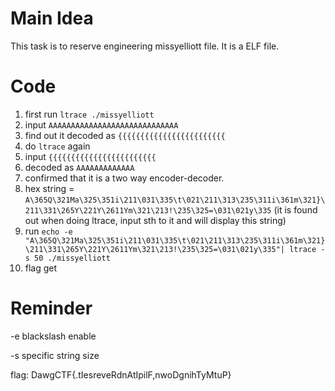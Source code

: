 

# Main Idea
This task is to reserve engineering missyelliott file. It is a ELF file.

# Code
1. first run `ltrace ./missyelliott`
2. input `AAAAAAAAAAAAAAAAAAAAAAAAAAAAA`
3. find out it decoded as `{{{{{{{{{{{{{{{{{{{{{{{{`
4. do `ltrace` again
5. input `{{{{{{{{{{{{{{{{{{{{{{{{` 
6. decoded as `AAAAAAAAAAAAA`
7. confirmed that it is a two way encoder-decoder.
8. hex string = `A\365Q\321Ma\325\351i\211\031\335\t\021\211\313\235\311i\361m\321}\211\331\265Y\221Y\2611Ym\321\213!\235\325=\031\021y\335`
(it is found out when doing ltrace, input sth to it and will display this string)
9. run `echo -e "A\365Q\321Ma\325\351i\211\031\335\t\021\211\313\235\311i\361m\321}\211\331\265Y\221Y\2611Ym\321\213!\235\325=\031\021y\335"| ltrace -s 50 ./missyelliott`
10. flag get

# Reminder

-e blackslash enable

-s specific string size

flag: DawgCTF{.tIesreveRdnAtIpilF,nwoDgnihTyMtuP}